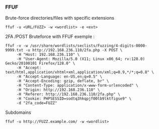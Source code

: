 ### FFUF



Brute-force directories/files with specific extensions

```
ffuf -u <URL/FUZZ> -w <wordlist> -e <ext>
```

2FA /POST Bruteforce with FFUF exemple :

```
ffuf -v -w /usr/share/wordlists/seclists/Fuzzing/4-digits-0000-9999.txt -u http://192.168.236.110/2fa.php -X POST \
     -H "Host: 192.168.236.110" \
     -H "User-Agent: Mozilla/5.0 (X11; Linux x86_64; rv:128.0) Gecko/20100101 Firefox/128.0" \
     -H "Accept: text/html,application/xhtml+xml,application/xml;q=0.9,*/*;q=0.8" \
     -H "Accept-Language: en-US,en;q=0.5" \
     -H "Accept-Encoding: gzip, deflate, br" \
     -H "Content-Type: application/x-www-form-urlencoded" \
     -H "Origin: http://192.168.236.110" \
     -H "Referer: http://192.168.236.110/2fa.php" \
     -H "Cookie: PHPSESSID=sodtq3hkqpjf00lb9lktfigse9" \
     -d "2fa_code=FUZZ"
```


Subdomains
```
ffuf -u http://FUZZ.example.com/ -w <wordlist>
```

